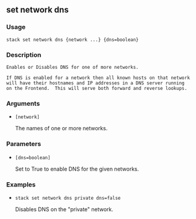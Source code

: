 ## set network dns

### Usage

`stack set network dns {network ...} {dns=boolean}`

### Description


	Enables or Disables DNS for one of more networks.

	If DNS is enabled for a network then all known hosts on that network
	will have their hostnames and IP addresses in a DNS server running
	on the Frontend.  This will serve both forward and reverse lookups.

	

### Arguments

* `[network]`

   The names of one or more networks.


### Parameters
* `[dns=boolean]`

   Set to True to enable DNS for the given networks.

### Examples

* `stack set network dns private dns=false`

   Disables DNS on the "private" network.



